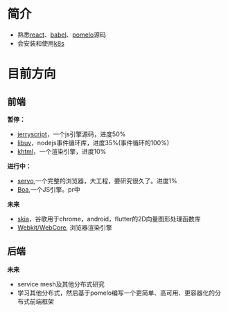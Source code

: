 简介
========
 - 熟悉[react](https://github.com/cisen/blog/issues?q=is%3Aissue+is%3Aopen+label%3Areact)、[babel](https://github.com/cisen/blog/issues?q=is%3Aopen+is%3Aissue+label%3Ababel)、[pomelo](https://github.com/cisen/blog/issues/48)源码
 - 会安装和使用[k8s](https://github.com/cisen/blog/issues?q=is%3Aissue+is%3Aopen+label%3Ak8s)
 
 # 目前方向
 ## 前端
 
 **暂停：**
- [jerryscript](https://github.com/cisen/blog/issues)，一个js引擎源码，进度50%
- [libuv](https://github.com/libuv/libuv)，nodejs事件循环库，进度35%(事件循环的100%)
- [khtml](https://github.com/cisen/blog/issues/599)，一个渲染引擎，进度10%

 **进行中：**
- [servo](https://github.com/servo/servo),一个完整的浏览器，大工程，要研究很久了。进度1%
- [Boa](https://github.com/jasonwilliams/boa),一个JS引擎。pr中

 **未来**
- [skia](https://github.com/google/skia)，谷歌用于chrome，android，flutter的2D向量图形处理函数库
- [Webkit/WebCore](https://github.com/WebKit/webkit/tree/master/Source/WebCore), 浏览器渲染引擎

 ## 后端
 
 **未来**
- service mesh及其他分布式研究
- 学习其他分布式，然后基于pomelo编写一个更简单、高可用、更容器化的分布式前端框架
